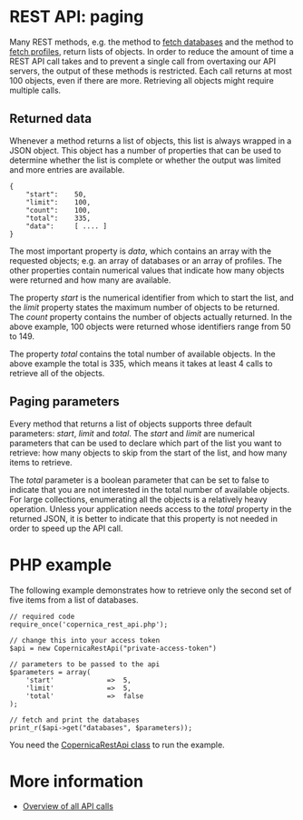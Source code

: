 # REST API: paging

Many REST methods, e.g. the method to [fetch databases](rest-get-databases)
and the method to [fetch profiles](rest-getprofiles), return lists of objects.
In order to reduce the amount of time a REST API call takes and to prevent a
single call from overtaxing our API servers, the output of these methods is
restricted. Each call returns at most 100 objects, even if there are more.
Retrieving all objects might require multiple calls.

## Returned data

Whenever a method returns a list of objects, this list is always wrapped in a JSON object.
This object has a number of properties that can be used to determine whether
the list is complete or whether the output was limited and more entries are available.

    {
        "start":    50,
        "limit":    100,
        "count":    100,
        "total":    335,
        "data":     [ .... ]
    }

The most important property is *data*, which contains an array with the requested objects;
e.g. an array of databases or an array of profiles.
The other properties contain numerical values that indicate how many objects were returned
and how many are available.

The property *start* is the numerical identifier from which to start the list,
and the *limit* property states the maximum number of objects to be returned.
The *count* property contains the number of objects actually returned.
In the above example, 100 objects were returned whose identifiers range from 50 to 149.

The property *total* contains the total number of available objects.
In the above example the total is 335, which means it takes at least 4 calls
to retrieve all of the objects.

## Paging parameters

Every method that returns a list of objects supports three default parameters:
*start*, *limit* and *total*. The *start* and *limit* are numerical parameters
that can be used to declare which part of the list you want to retrieve:
how many objects to skip from the start of the list,
and how many items to retrieve.

The *total* parameter is a boolean parameter that can be set to false to
indicate that you are not interested in the total number of available objects.
For large collections, enumerating all the objects is a relatively heavy operation.
Unless your application needs access to the *total* property in the returned JSON,
it is better to indicate that this property is not needed in order to speed up the API call.

# PHP example

The following example demonstrates how to retrieve only the second set of five items from a list of databases.

    // required code
    require_once('copernica_rest_api.php');
    
    // change this into your access token
    $api = new CopernicaRestApi("private-access-token")
    
    // parameters to be passed to the api
    $parameters = array(
        'start'             =>  5,
        'limit'             =>  5,
        'total'             =>  false
    );
    
    // fetch and print the databases
    print_r($api->get("databases", $parameters));

You need the [CopernicaRestApi class](rest-php) to run the example.

# More information

* [Overview of all API calls](rest-api)
